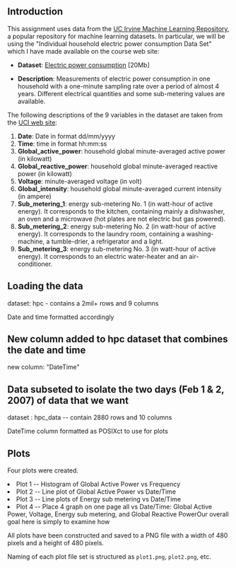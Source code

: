## Introduction

This assignment uses data from
the <a href="http://archive.ics.uci.edu/ml/">UC Irvine Machine
Learning Repository</a>, a popular repository for machine learning
datasets. In particular, we will be using the "Individual household
electric power consumption Data Set" which I have made available on
the course web site:


* <b>Dataset</b>: <a href="https://d396qusza40orc.cloudfront.net/exdata%2Fdata%2Fhousehold_power_consumption.zip">Electric power consumption</a> [20Mb]

* <b>Description</b>: Measurements of electric power consumption in
one household with a one-minute sampling rate over a period of almost
4 years. Different electrical quantities and some sub-metering values
are available.


The following descriptions of the 9 variables in the dataset are taken
from
the <a href="https://archive.ics.uci.edu/ml/datasets/Individual+household+electric+power+consumption">UCI
web site</a>:

<ol>
<li><b>Date</b>: Date in format dd/mm/yyyy </li>
<li><b>Time</b>: time in format hh:mm:ss </li>
<li><b>Global_active_power</b>: household global minute-averaged active power (in kilowatt) </li>
<li><b>Global_reactive_power</b>: household global minute-averaged reactive power (in kilowatt) </li>
<li><b>Voltage</b>: minute-averaged voltage (in volt) </li>
<li><b>Global_intensity</b>: household global minute-averaged current intensity (in ampere) </li>
<li><b>Sub_metering_1</b>: energy sub-metering No. 1 (in watt-hour of active energy). It corresponds to the kitchen, containing mainly a dishwasher, an oven and a microwave (hot plates are not electric but gas powered). </li>
<li><b>Sub_metering_2</b>: energy sub-metering No. 2 (in watt-hour of active energy). It corresponds to the laundry room, containing a washing-machine, a tumble-drier, a refrigerator and a light. </li>
<li><b>Sub_metering_3</b>: energy sub-metering No. 3 (in watt-hour of active energy). It corresponds to an electric water-heater and an air-conditioner.</li>
</ol>

## Loading the data

dataset: hpc - contains a 2mil+ rows and 9 columns

Date and time formatted accordingly

## New column added to hpc dataset that combines the date and time
new column: "DateTime"

## Data subseted to isolate the two days (Feb 1 & 2, 2007) of data that we want

dataset : hpc_data -- contain 2880 rows and 10 columns

DateTime column formatted as POSIXct to use for plots

## Plots

Four plots were created.
<li>Plot 1 -- Histogram of Global Active Power vs Frequency
<li>Plot 2 -- Line plot of Global Active Power vs Date/Time
<li>Plot 3 -- Line plots of Energy sub metering vs Date/Time
<li>Plot 4 -- Place 4 graph on one page all vs Date/Time: Global Active Power, 
          Voltage, Energy sub metering, and Global Reactive PowerOur overall 
          goal here is simply to examine how

All plots have been constructed and saved to a PNG file with a width of 480
pixels and a height of 480 pixels.

Naming of each plot file set is structured as `plot1.png`, `plot2.png`,  etc.
